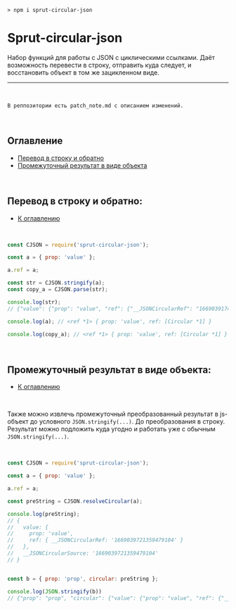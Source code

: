 ```
> npm i sprut-circular-json
```

# Sprut-circular-json

Набор функций для работы с JSON с циклическими ссылками. Даёт возможность перевести в строку, отправить куда следует, и восстановить объект в том же зацикленном виде.

---

<br>

```
В реппозитории есть patch_note.md с описанием изменений.
```

<br>

## <span id="contents">Оглавление</span>

- [Перевод в строку и обратно](#convert)
- [Промежуточный результат в виде объекта](#middle)

<br>

## <span id="convert">Перевод в строку и обратно:</span>

- [К оглавлению](#contents)

<br>

```js
const CJSON = require('sprut-circular-json');

const a = { prop: 'value' };

a.ref = a;

const str = CJSON.stringify(a);
const copy_a = CJSON.parse(str);

console.log(str);
// {"value": {"prop": "value", "ref": {"__JSONCircularRef": "166903917458093014"}}, "__JSONCircularSource": "166903917458093014"}

console.log(a); // <ref *1> { prop: 'value', ref: [Circular *1] }

console.log(copy_a); // <ref *1> { prop: 'value', ref: [Circular *1] }
```

<br>

## <span id="middle">Промежуточный результат в виде объекта:</span>

- [К оглавлению](#contents)

<br>

Также можно извлечь промежуточный преобразованный результат в js-объект до условного ```JSON.stringify(...)```. До преобразования в строку. Результат можно подложить куда угодно и работать уже с обычным ```JSON.stringify(...)```.

<br>

```js
const CJSON = require('sprut-circular-json');

const a = { prop: 'value' };

a.ref = a;

const preString = CJSON.resolveCircular(a);

console.log(preString);
// {
//   value: {
//     prop: 'value',
//     ref: { __JSONCircularRef: '1669039721359479104' }
//   },
//   __JSONCircularSource: '1669039721359479104'
// }


const b = { prop: 'prop', circular: preString };

console.log(JSON.stringify(b))
// {"prop": "prop", "circular": {"value": {"prop": "value", "ref": {"__JSONCircularRef": "1669039919146610182"}}, "__JSONCircularSource": "1669039919146610182"}}
```